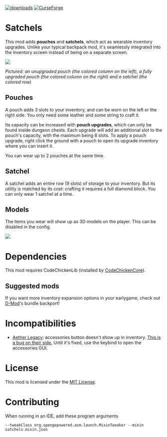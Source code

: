 [![downloads](https://img.shields.io/badge/-⬇%20releases-brightgreen)](https://github.com/makamys/Satchels/releases)
[![CurseForge](https://shields.io/badge/CurseForge-555555?logo=curseforge)](https://www.curseforge.com/minecraft/mc-mods/satchels)

# Satchels

This mod adds **pouches** and **satchels**, which act as wearable inventory upgrades. Unlike your typical backpack mod, it's seamlessly integrated into the inventory screen instead of being on a separate screen.

![](https://raw.githubusercontent.com/makamys/Satchels/master/docs/satchels_gui.png)

*Pictured: an unupgraded pouch (the colored column on the left), a fully upgraded pouch (the colored column on the right) and a satchel (the colored row)*

## Pouches

A pouch adds 3 slots to your inventory, and can be worn on the left or the right side. You only need some leather and some string to craft it.

Its capacity can be increased with **pouch upgrades**, which can only be found inside dungeon chests. Each upgrade will add an additional slot to the pouch's capacity, with the maximum being 8 slots. To apply a pouch upgrade, right click the ground with a pouch to open its upgrade inventory where you can insert it.

You can wear up to 2 pouches at the same time.

## Satchel

A satchel adds an entire row (9 slots) of storage to your inventory. But its utility is matched by its cost: crafting it requires a full diamond block. You can only wear 1 satchel at a time.

## Models

The items you wear will show up as 3D models on the player. This can be disabled in the config.

![](https://raw.githubusercontent.com/makamys/Satchels/master/docs/satchels_model.png)

# Dependencies

This mod requires CodeChickenLib (installed by [CodeChickenCore](https://www.curseforge.com/minecraft/mc-mods/codechickencore)).

## Suggested mods

If you want more inventory expansion options in your earlygame, check out [D-Mod](https://github.com/makamys/DMod)'s bundle backport!

# Incompatibilities

* [Aether Legacy](https://www.curseforge.com/minecraft/mc-mods/the-aether): accessories button doesn't show up in inventory. [This is a bug on their side.](https://github.com/gildedgames/aether-issues/issues/742) Until it's fixed, use the keybind to open the accessories GUI.

# License

This mod is licensed under the [MIT License](https://github.com/makamys/Satchels/blob/master/LICENSE).

# Contributing

When running in an IDE, add these program arguments
```
--tweakClass org.spongepowered.asm.launch.MixinTweaker --mixin satchels.mixin.json
```

